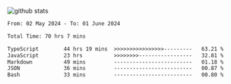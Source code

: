 
![github stats](https://github-readme-stats.vercel.app/api?username=realmahd1&show_icons=true&theme=codeSTACKr&hide_rank=true&count_private=true)

<!--START_SECTION:waka-->

```txt
From: 02 May 2024 - To: 01 June 2024

Total Time: 70 hrs 7 mins

TypeScript        44 hrs 19 mins  >>>>>>>>>>>>>>>>---------   63.21 %
JavaScript        23 hrs          >>>>>>>>-----------------   32.81 %
Markdown          49 mins         -------------------------   01.18 %
JSON              36 mins         -------------------------   00.87 %
Bash              33 mins         -------------------------   00.80 %
```

<!--END_SECTION:waka-->
